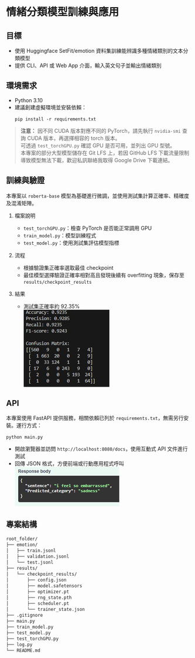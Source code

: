 # 情緒分類模型訓練與應用

## 目標
- 使用 Huggingface SetFit/emotion 資料集訓練能辨識多種情緒類別的文本分類模型
- 提供 CLI、API 或 Web App 介面，輸入英文句子並輸出情緒類別

## 環境需求
- Python 3.10
- 建議創建虛擬環境並安裝依賴：  
  ```
  pip install -r requirements.txt
  ```

> **注意：** 因不同 CUDA 版本對應不同的 PyTorch，請先執行 `nvidia-smi` 查詢 CUDA 版本，再選擇相容的 torch 版本。  
> 可透過 `test_torchGPU.py` 確認 GPU 是否可用，並列出 GPU 型號。  
> 本專案的部分大型模型儲存在 Git LFS 上，若因 GitHub LFS 下載流量限制導致模型無法下載，歡迎私訊聯絡我取得 Google Drive 下載連結。

## 訓練與驗證
本專案以 `roberta-base` 模型為基礎進行微調，並使用測試集計算正確率、精確度及混淆矩陣。

1. 檔案說明  
   - `test_torchGPU.py`：檢查 PyTorch 是否能正常調用 GPU  
   - `train_model.py`：模型訓練程式  
   - `test_model.py`：使用測試集評估模型指標  

2. 流程  
   - 根據驗證集正確率選取最佳 checkpoint  
   - 最佳模型選擇驗證正確率相對高且發現後續有 overfitting 現象，保存至 `results/checkpoint_results`  

3. 結果  
   - 測試集正確率約 92.35%  
     ![測試結果](example1.png)

## API
本專案使用 FastAPI 提供服務，相關依賴已列於 `requirements.txt`，無需另行安裝。運行方式：

```
python main.py
```

- 開啟瀏覽器並訪問 `http://localhost:8080/docs`，使用互動式 API 文件進行測試  
- 回傳 JSON 格式，方便前端或行動應用程式呼叫  
  ![API 範例](example2.png)

## 專案結構

    root_folder/ 
    ├── emotion/
    │   ├── train.jsonl
    │   ├── validation.jsonl
    │   └── test.jsonl
    ├── results/
    │   └── checkpoint_results/
    │       ├── config.json
    │       ├── model.safetensors
    │       ├── optimizer.pt
    │       ├── rng_state.pth
    │       ├── scheduler.pt
    │       └── trainer_state.json
    ├── .gitignore
    ├── main.py
    ├── train_model.py
    ├── test_model.py
    ├── test_torchGPU.py
    ├── log.py
    └── README.md
